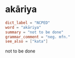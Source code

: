 # akāriya

``` toml
dict_label = "NCPED"
word = "akāriya"
summary = "not to be done"
grammar_comment = "neg. mfn."
see_also = ["kata"]
```

not to be done

